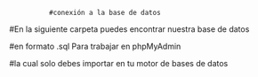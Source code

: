               #conexión a la base de datos


#En la siguiente carpeta puedes encontrar nuestra base de datos 

#en formato .sql  Para trabajar en phpMyAdmin 

#la cual solo debes importar en tu motor de bases de datos 
